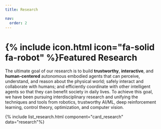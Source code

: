 ```yaml
---
title: Research

nav:
  order: 2
---
```


# {% include icon.html icon="fa-solid fa-robot" %}Featured Research

The ultimate goal of our research is to build **trustworthy**, **interactive**, and **human-centered** autonomous embodied agents that can perceive, understand, and reason about the physical world; safely interact and collaborate with humans; and efficiently coordinate with other intelligent agents so that they can benefit society in daily lives. To achieve this goal, we have been pursuing interdisciplinary research and unifying the techniques and tools from robotics, trustworthy AI/ML, deep reinforcement learning, control theory, optimization, and computer vision.

<!-- {% include list_research.html component="card" data="projects" filters="group: featured" %} -->
{% include list_research.html component="card_research" data="research"%}